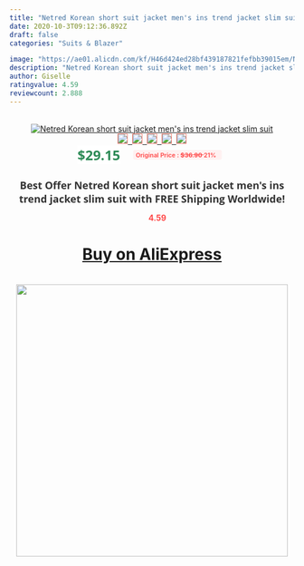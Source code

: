 ```yaml
---
title: "Netred Korean short suit jacket men's ins trend jacket slim suit"
date: 2020-10-3T09:12:36.892Z
draft: false
categories: "Suits & Blazer"

image: "https://ae01.alicdn.com/kf/H46d424ed28bf439187821fefbb39015em/Netred-Korean-short-suit-jacket-men-s-ins-trend-jacket-slim-suit.jpg"
description: "Netred Korean short suit jacket men's ins trend jacket slim suit"
author: Giselle
ratingvalue: 4.59
reviewcount: 2.888
---
```

<br>
<div style="text-align: center;">
<a href="https://s.click.aliexpress.com/e/_9vhq2Z" target="_blank" rel="nofollow noopener noreferrer"><img alt="Netred Korean short suit jacket men's ins trend jacket slim suit" class="magnifier-image" src="https://ae01.alicdn.com/kf/H46d424ed28bf439187821fefbb39015em/Netred-Korean-short-suit-jacket-men-s-ins-trend-jacket-slim-suit.jpg_640x640.jpg">
<br>
<img style="border:1px solid salmon" src="https://ae01.alicdn.com/kf/H46d424ed28bf439187821fefbb39015em/Netred-Korean-short-suit-jacket-men-s-ins-trend-jacket-slim-suit.jpg_120x120.jpg">&nbsp;&nbsp;<img style="border:1px solid salmon" src="https://ae01.alicdn.com/kf/H145d5d9edc0647f6a35334224a1d08d8o/Netred-Korean-short-suit-jacket-men-s-ins-trend-jacket-slim-suit.jpg_120x120.jpg">&nbsp;&nbsp;<img style="border:1px solid salmon" src="https://ae01.alicdn.com/kf/Ha2a49f98b1fb47bba4aa1568d252e8c3B/Netred-Korean-short-suit-jacket-men-s-ins-trend-jacket-slim-suit.jpg_120x120.jpg">&nbsp;&nbsp;<img style="border:1px solid salmon" src="https://ae01.alicdn.com/kf/H9c01fe7677b94cdfb9604fc0c1db7789J/Netred-Korean-short-suit-jacket-men-s-ins-trend-jacket-slim-suit.jpg_120x120.jpg">&nbsp;&nbsp;<img style="border:1px solid salmon" src="https://ae01.alicdn.com/kf/Hd40d5f7155984e06a9ffab4d3b0339c0g/Netred-Korean-short-suit-jacket-men-s-ins-trend-jacket-slim-suit.jpg_120x120.jpg"></a></div><br0>
<div style="text-align: center;"><span style="background-color: white; border: 0px; box-sizing: border-box; color: seagreen; display: inline-block; font-family: &quot;open sans&quot; , &quot;arial&quot; , &quot;helvetica&quot; , sans-serif , &quot;heiti&quot;; font-size: 24px; font-stretch: inherit; font-weight: 700; line-height: inherit; margin: 0px 10px 0px 0px; padding: 0px; vertical-align: middle;">$29.15 </span>
<span style="background: rgb(255 , 241 , 241); border-radius: 3px; border: 0px; box-sizing: border-box; color: #ff4747; display: inline-block; font-family: inherit; font-size: 12px; font-stretch: inherit; font-style: inherit; font-variant: inherit; font-weight: 600; line-height: inherit; margin: 0px; padding: 2px 5px; transform: scale(0.9); vertical-align: middle;">Original Price : <b style="text-decoration: line-through;">$36.90 </b> 21%&nbsp;&nbsp;</span></div>
<h1 style="color: #333333; display: inline-block; font-family: &quot;open sans&quot; , &quot;arial&quot; , &quot;helvetica&quot; , sans-serif , &quot;heiti&quot;; font-size: 18px; font-stretch: inherit; font-weight: 700; text-align: center;">Best Offer Netred Korean short suit jacket men's ins trend jacket slim suit with FREE Shipping Worldwide!</h1>
<div style="color: #ff4747; text-align: center;">
<img src="https://4.bp.blogspot.com/-M0ZcTcb-5uY/XleCXlxnR4I/AAAAAAAAAEc/OrjgMkXV1oMQFaCRZj5HQwOCBcu3w1FegCPcBGAYYCw/s1600/star.png" style="height: 15px;">&nbsp;<b>4.59</b></div>
<div class="button_cont" align="center"><a class="buynow_a" href="https://s.click.aliexpress.com/e/_9vhq2Z" target="_blank" rel="nofollow noopener noreferrer"><H1>Buy on AliExpress</H1></a></div><br>
<div class="separator" style="clear: both; text-align: center;">
<img src="https://lh3.googleusercontent.com/-pTy5HemUv9M/XlePHvY0dAI/AAAAAAAAAE4/0nX5iRUoIWY8eMW9Dpxeirr157OZliDIgCLcBGAsYHQ/s1600/badge.gif" width="480">
</div>
